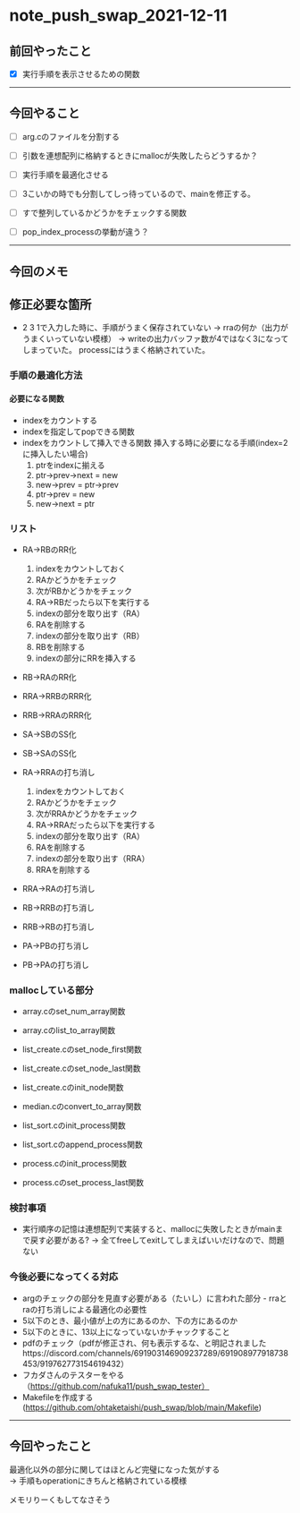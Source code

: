 # note_push_swap_2021-12-11

## 前回やったこと

- [x] 実行手順を表示させるための関数  

<hr>

## 今回やること  


- [ ] arg.cのファイルを分割する

- [ ] 引数を連想配列に格納するときにmallocが失敗したらどうするか？

- [ ] 実行手順を最適化させる  

- [ ] 3こいかの時でも分割してしっ待っているので、mainを修正する。

- [ ] すで整列しているかどうかをチェックする関数  

- [ ] pop_index_processの挙動が違う？  

<hr>

## 今回のメモ

## 修正必要な箇所

- 2 3 1で入力した時に、手順がうまく保存されていない
→ rraの何か（出力がうまくいっていない模様）
→ writeの出力バッファ数が4ではなく3になってしまっていた。
processにはうまく格納されていた。
 
### 手順の最適化方法

#### 必要になる関数

- indexをカウントする
- indexを指定してpopできる関数
- indexをカウントして挿入できる関数
	挿入する時に必要になる手順(index=2に挿入したい場合)
	1. ptrをindexに揃える
	2. ptr->prev->next = new
	3. new->prev = ptr->prev
	4. ptr->prev = new
	5. new->next = ptr

### リスト

- RA→RBのRR化
	1. indexをカウントしておく
	2. RAかどうかをチェック  
	3. 次がRBかどうかをチェック  
	4. RA→RBだったら以下を実行する
	5. indexの部分を取り出す（RA）
	6. RAを削除する  
	7. indexの部分を取り出す（RB）
	8. RBを削除する  
	9. indexの部分にRRを挿入する

- RB→RAのRR化

- RRA→RRBのRRR化

- RRB→RRAのRRR化

- SA→SBのSS化

- SB→SAのSS化

- RA→RRAの打ち消し
	1. indexをカウントしておく
	2. RAかどうかをチェック  
	3. 次がRRAかどうかをチェック  
	4. RA→RRAだったら以下を実行する
	5. indexの部分を取り出す（RA）
	6. RAを削除する  
	7. indexの部分を取り出す（RRA）
	8. RRAを削除する  

- RRA→RAの打ち消し

- RB→RRBの打ち消し

- RRB→RBの打ち消し

- PA→PBの打ち消し

- PB→PAの打ち消し

### mallocしている部分

- array.cのset_num_array関数
- array.cのlist_to_array関数  
- list_create.cのset_node_first関数  
- list_create.cのset_node_last関数  
- list_create.cのinit_node関数  
- median.cのconvert_to_array関数  

- list_sort.cのinit_process関数  
- list_sort.cのappend_process関数  

- process.cのinit_process関数  
- process.cのset_process_last関数  

### 検討事項

- 実行順序の記憶は連想配列で実装すると、mallocに失敗したときがmainまで戻す必要がある?
→ 全てfreeしてexitしてしまえばいいだけなので、問題ない  

### 今後必要になってくる対応

- argのチェックの部分を見直す必要がある（たいし）に言われた部分  - rraとraの打ち消しによる最適化の必要性  
- 5以下のとき、最小値が上の方にあるのか、下の方にあるのか  
- 5以下のときに、13以上になっていないかチャックすること  
- pdfのチェック（pdfが修正され、何も表示するな、と明記されましたhttps://discord.com/channels/691903146909237289/691908977918738453/919762773154619432）
- フカダさんのテスターをやる（https://github.com/nafuka11/push_swap_tester）  
- Makefileを作成する(https://github.com/ohtaketaishi/push_swap/blob/main/Makefile)

<hr>

## 今回やったこと

最適化以外の部分に関してはほとんど完璧になった気がする  
→ 手順もoperationにきちんと格納されている模様

メモリりーくもしてなさそう  
